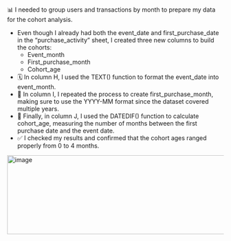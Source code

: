 📊 I needed to group users and transactions by month to prepare my data for the cohort analysis.
- Even though I already had both the event_date and first_purchase_date in the “purchase_activity” sheet, I created three new columns to build the cohorts:
  - Event_month
  - First_purchase_month
  - Cohort_age
- 🗓️ In column H, I used the TEXT() function to format the event_date into event_month.  
- 📆 In column I, I repeated the process to create first_purchase_month, making sure to use the YYYY-MM format since the dataset covered multiple years.  
- 🔢 Finally, in column J, I used the DATEDIF() function to calculate cohort_age, measuring the number of months between the first purchase date and the event date.
- ✅ I checked my results and confirmed that the cohort ages ranged properly from 0 to 4 months.

<img width="1238" height="184" alt="image" src="https://github.com/user-attachments/assets/aa833e7c-d81d-4257-8edc-811999f082b9" />
